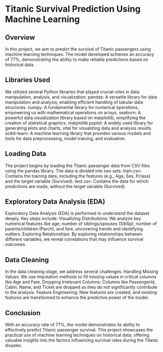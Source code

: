 # Titanic Survival Prediction Using Machine Learning

## Overview

In this project, we aim to predict the survival of Titanic passengers using machine learning techniques. The model developed achieves an accuracy of 77%, demonstrating the ability to make reliable predictions based on historical data.

## Libraries Used
We utilized several Python libraries that played crucial roles in data manipulation, analysis, and visualization:
pandas: A versatile library for data manipulation and analysis, enabling efficient handling of tabular data structures.
numpy: A fundamental library for numerical operations, empowering us with mathematical operations on arrays.
seaborn: A powerful data visualization library based on matplotlib, simplifying the creation of statistical graphics.
matplotlib.pyplot: A widely used library for generating plots and charts, vital for visualizing data and analysis results.
scikit-learn: A machine learning library that provides various models and tools for data preprocessing, model training, and evaluation.

## Loading Data
The project begins by loading the Titanic passenger data from CSV files using the pandas library. The data is divided into two sets:
train.csv: Contains the training data, including the features (e.g., Age, Sex, Pclass) and the target variable (Survived).
test.csv: Contains the data for which predictions are made, without the target variable (Survived).

## Exploratory Data Analysis (EDA)
Exploratory Data Analysis (EDA) is performed to understand the dataset deeply. Key steps include:
Visualizing Distributions: We analyze key numerical features like age, number of siblings/spouses (SibSp), number of parents/children (Parch), and fare, uncovering trends and identifying outliers.
Exploring Relationships: By exploring relationships between different variables, we reveal correlations that may influence survival outcomes.

## Data Cleaning
In the data cleaning stage, we address several challenges:
Handling Missing Values: We use imputation methods to fill missing values in critical columns like Age and Fare.
Dropping Irrelevant Columns: Columns like PassengerId, Cabin, Name, and Ticket are dropped as they do not significantly contribute to the analysis.
Feature Engineering: New features are created, and existing features are transformed to enhance the predictive power of the model.

## Conclusion
With an accuracy rate of 77%, the model demonstrates its ability to effectively predict Titanic passenger survival. This project showcases the practical use of machine learning techniques on historical data, offering valuable insights into the factors influencing survival rates during the Titanic disaster.
